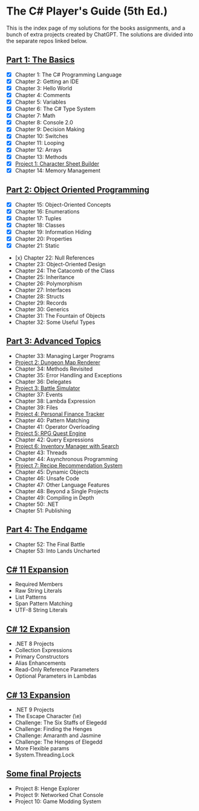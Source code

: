 # The C# Player's Guide (5th Ed.)

This is the index page of my solutions for the books assignments, and a bunch of extra projects created by ChatGPT.
The solutions are divided into the separate repos linked below.

## [Part 1: The Basics](https://github.com/stefankarlsson1230/The_CSharp_Players_Guide_1_The_Basics)
- [x] Chapter 1: The C# Programming Language
- [x] Chapter 2: Getting an IDE
- [x] Chapter 3: Hello World
- [x] Chapter 4: Comments
- [x] Chapter 5: Variables
- [x] Chapter 6: The C# Type System
- [x] Chapter 7: Math
- [x] Chapter 8: Console 2.0
- [x] Chapter 9: Decision Making
- [x] Chapter 10: Switches
- [x] Chapter 11: Looping
- [x] Chapter 12: Arrays
- [x] Chapter 13: Methods
- [x] [Project 1: Character Sheet Builder](https://github.com/stefankarlsson1230/The_CSharp_Players_Guide_Extra_Projects)
- [x] Chapter 14: Memory Management

## [Part 2: Object Oriented Programming](https://github.com/stefankarlsson1230/The_CSharp_Players_Guide_2_OOP)
- [x] Chapter 15: Object-Oriented Concepts
- [x] Chapter 16: Enumerations
- [x] Chapter 17: Tuples
- [x] Chapter 18: Classes
- [x] Chapter 19: Information Hiding
- [x] Chapter 20: Properties
- [x] Chapter 21: Static
- [x} Chapter 22: Null References
- Chapter 23: Object-Oriented Design
- Chapter 24: The Catacomb of the Class
- Chapter 25: Inheritance
- Chapter 26: Polymorphism
- Chapter 27: Interfaces
- Chapter 28: Structs
- Chapter 29: Records
- Chapter 30: Generics
- Chapter 31: The Fountain of Objects
- Chapter 32: Some Useful Types

## [Part 3: Advanced Topics](https://github.com/stefankarlsson1230/The_CSharp_Players_Guide_3_Advanced_Topics)
- Chapter 33: Managing Larger Programs
- [Project 2: Dungeon Map Renderer](https://github.com/stefankarlsson1230/The_CSharp_Players_Guide_Extra_Projects)
- Chapter 34: Methods Revisited
- Chapter 35: Error Handling and Exceptions
- Chapter 36: Delegates
- [Project 3: Battle Simulator](https://github.com/stefankarlsson1230/The_CSharp_Players_Guide_Extra_Projects)
- Chapter 37: Events
- Chapter 38: Lambda Expression
- Chapter 39: Files
- [Project 4: Personal Finance Tracker](https://github.com/stefankarlsson1230/The_CSharp_Players_Guide_Extra_Projects)
- Chapter 40: Pattern Matching
- Chapter 41: Operator Overloading
- [Project 5: RPG Quest Engine](https://github.com/stefankarlsson1230/The_CSharp_Players_Guide_Extra_Projects)
- Chapter 42: Query Expressions
- [Project 6: Inventory Manager with Search](https://github.com/stefankarlsson1230/The_CSharp_Players_Guide_Extra_Projects)
- Chapter 43: Threads
- Chapter 44: Asynchronous Programming
- [Project 7: Recipe Recommendation System](https://github.com/stefankarlsson1230/The_CSharp_Players_Guide_Extra_Projects)
- Chapter 45: Dynamic Objects
- Chapter 46: Unsafe Code
- Chapter 47: Other Language Features
- Chapter 48: Beyond a Single Projects
- Chapter 49: Compiling in Depth
- Chapter 50: .NET
- Chapter 51: Publishing
 

## [Part 4: The Endgame](https://github.com/stefankarlsson1230/The_CSharp_Players_Guide_4_The_Endgame)
- Chapter 52: The Final Battle
- Chapter 53: Into Lands Uncharted

## [C# 11 Expansion](https://github.com/stefankarlsson1230/The_CSharp_Players_Guide_11_Expansion)
- Required Members
- Raw String Literals
- List Patterns
- Span Pattern Matching
- UTF-8 String Literals
  
## [C# 12 Expansion](https://github.com/stefankarlsson1230/The_CSharp_Players_Guide_12_Expansion)
- .NET 8 Projects
- Collection Expressions
- Primary Constructors
- Alias Enhancements
- Read-Only Reference Parameters
- Optional Parameters in Lambdas

## [C# 13 Expansion](https://github.com/stefankarlsson1230/The_CSharp_Players_Guide_13_Expansion)
- .NET 9 Projects
- The Escape Character (\e)
- Challenge: The Six Staffs of Elegedd
- Challenge: Finding the Henges
- Challenge: Amaranth and Jasmine
- Challenge: The Henges of Elegedd
- More Flexible params
- System.Threading.Lock

## [Some final Projects](https://github.com/stefankarlsson1230/The_CSharp_Players_Guide_Extra_Projects)

- Project 8: Henge Explorer
- Project 9: Networked Chat Console
- Project 10: Game Modding System

